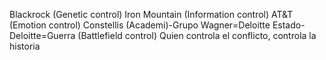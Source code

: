 Blackrock (Genetic control)
Iron Mountain (Information control)
AT&T (Emotion control)
Constellis (Academi)-Grupo Wagner=Deloitte 
Estado-Deloitte=Guerra (Battlefield control)
Quien controla el conflicto, controla la historia